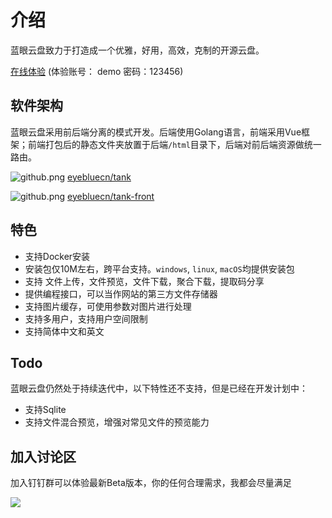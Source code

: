 # 介绍

蓝眼云盘致力于打造成一个优雅，好用，高效，克制的开源云盘。

[在线体验](https://tank.eyeblue.cn) (体验账号： demo 密码：123456)

## 软件架构
 
 蓝眼云盘采用前后端分离的模式开发。后端使用Golang语言，前端采用Vue框架；前端打包后的静态文件夹放置于后端`/html`目录下，后端对前后端资源做统一路由。
 
 ![](/github.png "github.png") [eyebluecn/tank](https://github.com/eyebluecn/tank)

 ![](/github.png "github.png") [eyebluecn/tank-front](https://github.com/eyebluecn/tank-front)

## 特色

- 支持Docker安装
- 安装包仅10M左右，跨平台支持。`windows`, `linux`, `macOS`均提供安装包
- 支持 文件上传，文件预览，文件下载，聚合下载，提取码分享
- 提供编程接口，可以当作网站的第三方文件存储器
- 支持图片缓存，可使用参数对图片进行处理
- 支持多用户，支持用户空间限制
- 支持简体中文和英文

## Todo

蓝眼云盘仍然处于持续迭代中，以下特性还不支持，但是已经在开发计划中：

- 支持Sqlite
- 支持文件混合预览，增强对常见文件的预览能力

## 加入讨论区

加入钉钉群可以体验最新Beta版本，你的任何合理需求，我都会尽量满足

 ![](/dingding.jpg)


